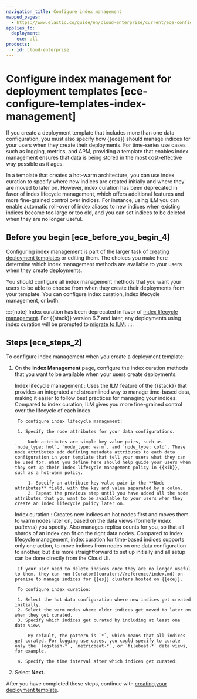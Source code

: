 ```yaml
---
navigation_title: Configure index management
mapped_pages:
  - https://www.elastic.co/guide/en/cloud-enterprise/current/ece-configure-templates-index-management.html
applies_to:
  deployment:
    ece: all
products:
  - id: cloud-enterprise
---
```


# Configure index management for deployment templates [ece-configure-templates-index-management]

If you create a deployment template that includes more than one data configuration, you must also specify how {{ece}} should manage indices for your users when they create their deployments. For time-series use cases such as logging, metrics, and APM, providing a template that enables index management ensures that data is being stored in the most cost-effective way possible as it ages.

In a template that creates a hot-warm architecture, you can use index curation to specify where new indices are created initially and where they are moved to later on. However, index curation has been deprecated in favor of index lifecycle management, which offers additional features and more fine-grained control over indices. For instance, using ILM you can enable automatic roll-over of index aliases to new indices when existing indices become too large or too old, and you can set indices to be deleted when they are no longer useful.


## Before you begin [ece_before_you_begin_4]

Configuring index management is part of the larger task of [creating deployment templates](ece-configuring-ece-create-templates.md) or editing them. The choices you make here determine which index management methods are available to your users when they create deployments.

You should configure all index management methods that you want your users to be able to choose from when they create their deployments from your template. You can configure index curation, index lifecycle management, or both.

::::{note}
Index curation has been deprecated in favor of [index lifecycle management](/manage-data/lifecycle/index-lifecycle-management.md). For {{stack}} version 6.7 and later, any deployments using index curation will be prompted to [migrate to ILM](/manage-data/lifecycle/index-lifecycle-management/migrate-index-management.md).
::::

## Steps [ece_steps_2]

To configure index management when you create a deployment template:

1. On the **Index Management** page, configure the index curation methods that you want to be available when your users create deployments:

    Index lifecycle management
    :   Uses the ILM feature of the {{stack}} that provides an integrated and streamlined way to manage time-based data, making it easier to follow best practices for managing your indices. Compared to index curation, ILM gives you more fine-grained control over the lifecycle of each index.

        To configure index lifecycle management:

        1. Specify the node attributes for your data configurations.

            Node attributes are simple key-value pairs, such as `node_type: hot`, `node_type: warm`, and `node_type: cold`. These node attributes add defining metadata attributes to each data configuration in your template that tell your users what they can be used for. What you define here should help guide your users when they set up their index lifecycle management policy in {{kib}}, such as a hot-warm policy.

            1. Specify an attribute key-value pair in the **Node attributes** field, with the key and value separated by a colon.
            2. Repeat the previous step until you have added all the node attributes that you want to be available to your users when they create an index lifecycle policy later on.


    Index curation
    :   Creates new indices on hot nodes first and moves them to warm nodes later on, based on the data views (formerly *index patterns*) you specify. Also manages replica counts for you, so that all shards of an index can fit on the right data nodes. Compared to index lifecycle management, index curation for time-based indices supports only one action, to move indices from nodes on one data configuration to another, but it is more straightforward to set up initially and all setup can be done directly from the Cloud UI.

        If your user need to delete indices once they are no longer useful to them, they can run [Curator](curator://reference/index.md) on-premise to manage indices for {{es}} clusters hosted on {{ece}}.

        To configure index curation:

        1. Select the hot data configuration where new indices get created initially.
        2. Select the warm nodes where older indices get moved to later on when they get curated.
        3. Specify which indices get curated by including at least one data view.

            By default, the pattern is `*`, which means that all indices get curated. For logging use cases, you could specify to curate only the `logstash-*`, `metricbeat-*`, or `filebeat-*` data views, for example.

        4. Specify the time interval after which indices get curated.

2. Select **Next**.

After you have completed these steps, continue with [creating your deployment template](ece-configuring-ece-create-templates.md#ece-configuring-ece-create-templates-ui).

